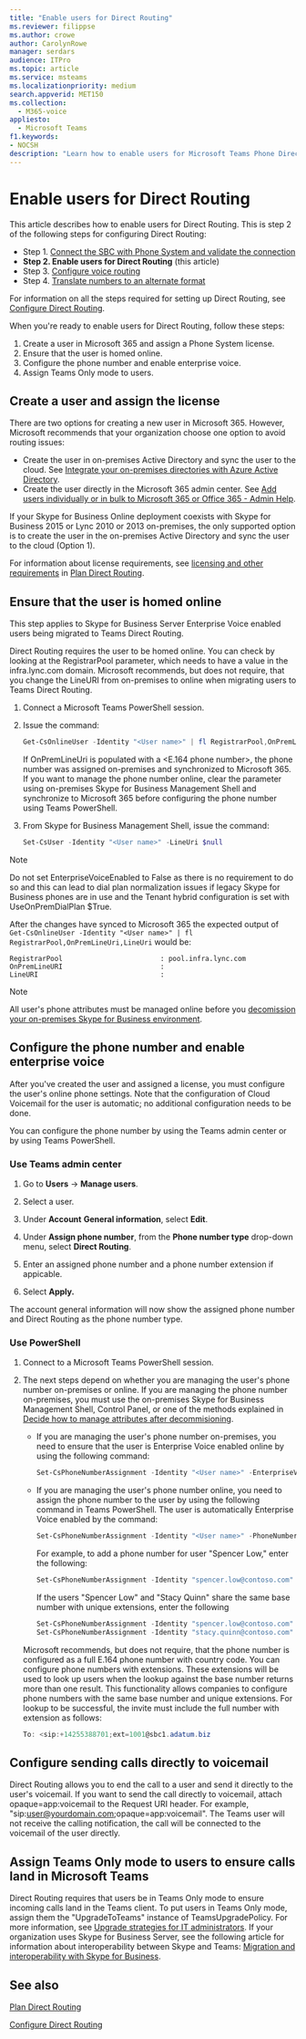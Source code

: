 ```yaml
---
title: "Enable users for Direct Routing"
ms.reviewer: filippse
ms.author: crowe
author: CarolynRowe
manager: serdars
audience: ITPro
ms.topic: article
ms.service: msteams
ms.localizationpriority: medium
search.appverid: MET150
ms.collection: 
  - M365-voice
appliesto: 
  - Microsoft Teams
f1.keywords:
- NOCSH
description: "Learn how to enable users for Microsoft Teams Phone Direct Routing."
---
```


# Enable users for Direct Routing

This article describes how to enable users for Direct Routing. This is step 2 of the following steps for configuring Direct Routing:

- Step 1. [Connect the SBC with Phone System and validate the connection](direct-routing-connect-the-sbc.md) 
- **Step 2. Enable users for Direct Routing**   (this article)
- Step 3. [Configure voice routing](direct-routing-voice-routing.md)
- Step 4. [Translate numbers to an alternate format](direct-routing-translate-numbers.md) 


For information on all the steps required for setting up Direct Routing, see [Configure Direct Routing](direct-routing-configure.md).

When you're ready to enable users for Direct Routing, follow these steps: 

1. Create a user in Microsoft 365 and assign a Phone System license.  
2. Ensure that the user is homed online.
3. Configure the phone number and enable enterprise voice. 
4. Assign Teams Only mode to users.

## Create a user and assign the license

There are two options for creating a new user in Microsoft 365. However, Microsoft recommends that your organization choose one option to avoid routing issues: 

- Create the user in on-premises Active Directory and sync the user to the cloud. See [Integrate your on-premises directories with Azure Active Directory](/azure/active-directory/connect/active-directory-aadconnect).
- Create the user directly in the Microsoft 365 admin center. See [Add users individually or in bulk to Microsoft 365 or Office 365 - Admin Help](https://support.office.com/article/Add-users-individually-or-in-bulk-to-Office-365-Admin-Help-1970f7d6-03b5-442f-b385-5880b9c256ec). 

If your Skype for Business Online deployment coexists with Skype for Business 2015 or Lync 2010 or 2013 on-premises, the only supported option is to create the user in the on-premises Active Directory and sync the user to the cloud (Option 1). 

For information about license requirements, see [licensing and other requirements](direct-routing-plan.md#licensing-and-other-requirements) in [Plan Direct Routing](direct-routing-plan.md).

## Ensure that the user is homed online 

This step applies to Skype for Business Server Enterprise Voice enabled users being migrated to Teams Direct Routing.

Direct Routing requires the user to be homed online. You can check by looking at the RegistrarPool parameter, which needs to have a value in the infra.lync.com domain. Microsoft recommends, but does not require, that you change the LineURI from on-premises to online when migrating users to Teams Direct Routing. 

1. Connect a Microsoft Teams PowerShell session.

2. Issue the command: 

    ```PowerShell
    Get-CsOnlineUser -Identity "<User name>" | fl RegistrarPool,OnPremLineUri,LineUri
    ``` 
    If OnPremLineUri is populated with a <E.164 phone number>, the phone number was assigned on-premises and synchronized to Microsoft 365. If you want to manage the phone number online, clear the parameter using on-premises Skype for Business Management Shell and synchronize to Microsoft 365 before configuring the phone number using Teams PowerShell. 

1. From Skype for Business Management Shell, issue the command: 

   ```PowerShell
   Set-CsUser -Identity "<User name>" -LineUri $null
    ``` 
 > [!NOTE]
 > Do not set EnterpriseVoiceEnabled to False as there is no requirement to do so and this can lead to dial plan normalization issues if legacy Skype for Business phones are in use and the Tenant hybrid configuration is set with UseOnPremDialPlan $True. 
    
   After the changes have synced to Microsoft 365 the expected output of `Get-CsOnlineUser -Identity "<User name>" | fl RegistrarPool,OnPremLineUri,LineUri` would be:

   ```console
   RegistrarPool                        : pool.infra.lync.com
   OnPremLineURI                        : 
   LineURI                              : 
   ```
 > [!NOTE]
 > All user's phone attributes must be managed online before you [decomission your on-premises Skype for Business environment](/skypeforbusiness/hybrid/decommission-on-prem-overview). 

## Configure the phone number and enable enterprise voice 

After you've created the user and assigned a license, you must configure the user's online phone settings. Note that the configuration of Cloud Voicemail for the user is automatic; no additional configuration needs to be done.

You can configure the phone number by using the Teams admin center or by using Teams PowerShell.

### Use Teams admin center

1. Go to **Users** -> **Manage users**.

2. Select a user.

2. Under **Account** **General information**, select **Edit**.

3. Under **Assign phone number**, from the **Phone number type** drop-down menu, select **Direct Routing**.

4. Enter an assigned phone number and a phone number extension if appicable.

5. Select **Apply.**

The account general information will now show the assigned phone number and Direct Routing as the phone number type.


### Use PowerShell

1. Connect to a Microsoft Teams PowerShell session. 

2. The next steps depend on whether you are managing the user's phone number on-premises or online. If you are managing the phone number on-premises, you must use the on-premises Skype for Business Management Shell, Control Panel, or one of the methods explained in [Decide how to manage attributes after decommisioning](/skypeforbusiness/hybrid/cloud-consolidation-managing-attributes).

   - If you are managing the user's phone number on-premises, you need to ensure that the user is Enterprise Voice enabled online by using the following command:

       ```PowerShell
       Set-CsPhoneNumberAssignment -Identity "<User name>" -EnterpriseVoiceEnabled $true
       ```
       
   - If you are managing the user's phone number online, you need to assign the phone number to the user by using the following command in Teams PowerShell. The user is automatically Enterprise Voice enabled by the command: 
 
       ```PowerShell
       Set-CsPhoneNumberAssignment -Identity "<User name>" -PhoneNumber <phone number> -PhoneNumberType DirectRouting
       ```
    
       For example, to add a phone number for user "Spencer Low," enter the following: 

       ```PowerShell
       Set-CsPhoneNumberAssignment -Identity "spencer.low@contoso.com" -PhoneNumber "+14255388797" -PhoneNumberType DirectRouting
       ```
       If the users "Spencer Low" and "Stacy Quinn" share the same base number with unique extensions, enter the following
    
       ```PowerShell
       Set-CsPhoneNumberAssignment -Identity "spencer.low@contoso.com" -PhoneNumber "+14255388701;ext=1001" -PhoneNumberType DirectRouting
       Set-CsPhoneNumberAssignment -Identity "stacy.quinn@contoso.com" -PhoneNumber "+14255388701;ext=1002" -PhoneNumberType DirectRouting
       ```

    Microsoft recommends, but does not require, that the phone number is configured as a full E.164 phone number with country code. You can configure phone numbers with extensions. These extensions will be used to look up users when the lookup against the base number returns more than one result. This functionality allows companies to configure phone numbers with the same base number and unique extensions. For lookup to be successful, the invite must include the full number with extension as follows:
    
    ```PowerShell
    To: <sip:+14255388701;ext=1001@sbc1.adatum.biz
    ```


## Configure sending calls directly to voicemail

Direct Routing allows you to end the call to a user and send it directly to the user's voicemail. If you want to send the call directly to voicemail, attach opaque=app:voicemail to the Request URI header. For example, "sip:user@yourdomain.com;opaque=app:voicemail". The Teams user will not receive the calling notification, the call will be connected to the voicemail of the user directly.

## Assign Teams Only mode to users to ensure calls land in Microsoft Teams

Direct Routing requires that users be in Teams Only mode to ensure incoming calls land in the Teams client. To put users in Teams Only mode, assign them the "UpgradeToTeams" instance of TeamsUpgradePolicy. For more information, see [Upgrade strategies for IT administrators](upgrade-to-teams-on-prem-implement.md). If your organization uses Skype for Business Server, see the following article for information about interoperability between Skype and Teams: [Migration and interoperability with Skype for Business](migration-interop-guidance-for-teams-with-skype.md).

## See also

[Plan Direct Routing](direct-routing-plan.md)

[Configure Direct Routing](direct-routing-configure.md)

